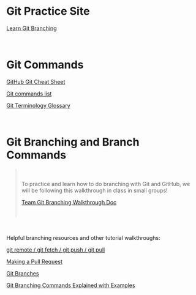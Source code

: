 # Git Practice Site

[Learn Git Branching](https://learngitbranching.js.org/)

<br>

# Git Commands

[GitHub Git Cheat Sheet](https://training.github.com/downloads/github-git-cheat-sheet.pdf)

[Git commands list](https://www.atlassian.com/git/glossary)

[Git Terminology Glossary](https://www.atlassian.com/git/glossary/terminology)

<br>

# Git Branching and Branch Commands

> <br>
>
> To practice and learn how to do branching with Git and GitHub, we will be following this walkthrough in class in small groups!
>
> [Team Git Branching Walkthrough Doc](https://docs.google.com/document/d/1BpOd1G_08isiiaHp19qtzVmO9AePviteI0m2lg0-X8w/edit?usp=sharing)
>
> <br>

<br>

Helpful branching resources and other tutorial walkthroughs:

[git remote / git fetch / git push / git pull](https://www.atlassian.com/git/tutorials/syncing)

[Making a Pull Request](https://www.atlassian.com/git/tutorials/making-a-pull-request)

[Git Branches](https://www.atlassian.com/git/tutorials/using-branches)

[Git Branching Commands Explained with Examples](https://www.freecodecamp.org/news/git-branching-commands-explained/)

<br>
